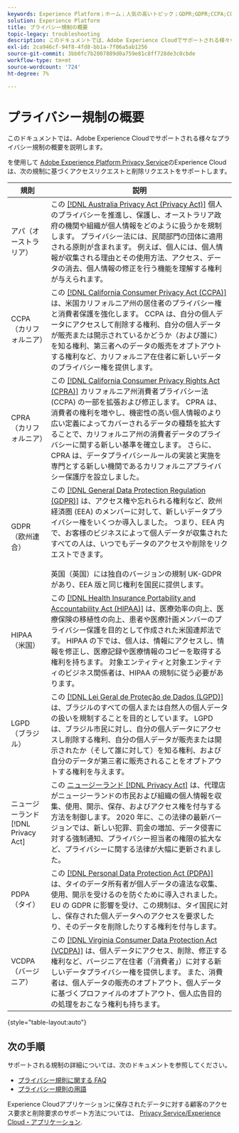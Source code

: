 ```yaml
---
keywords: Experience Platform；ホーム；人気の高いトピック；GDPR;GDPR;CCPA;CCPA;PDPA;pdpa;LGPD；概要；概要；規則；規則；規制；プライバシー；プライバシー；
solution: Experience Platform
title: プライバシー規制の概要
topic-legacy: troubleshooting
description: このドキュメントでは、Adobe Experience Cloudでサポートされる様々なプライバシー規制の概要を説明します。
exl-id: 2ca946cf-94f8-4fd8-bb1a-7f06a5ab1256
source-git-commit: 3bb0fc7b2807889d0a759e81c8ff728de3c0cbde
workflow-type: tm+mt
source-wordcount: '724'
ht-degree: 7%

---
```


# プライバシー規制の概要

このドキュメントでは、Adobe Experience Cloudでサポートされる様々なプライバシー規制の概要を説明します。

を使用して [Adobe Experience Platform Privacy Service](../home.md)のExperience Cloudは、次の規制に基づくアクセスリクエストと削除リクエストをサポートします。

| 規則 | 説明 |
| --- | --- |
| アパ（オーストラリア） | この [[!DNL Australia Privacy Act (Privacy Act)]](https://www.oaic.gov.au/privacy/the-privacy-act) 個人のプライバシーを推進し、保護し、オーストラリア政府の機関や組織が個人情報をどのように扱うかを規制します。 プライバシー法には、民間部門の団体に適用される原則が含まれます。 例えば、個人には、個人情報が収集される理由とその使用方法、アクセス、データの消去、個人情報の修正を行う機能を理解する権利が与えられます。 |
| CCPA（カリフォルニア） | この [[!DNL California Consumer Privacy Act (CCPA)]](https://oag.ca.gov/privacy/ccpa) は、米国カリフォルニア州の居住者のプライバシー権と消費者保護を強化します。 CCPA は、自分の個人データにアクセスして削除する権利、自分の個人データが販売または開示されているかどうか（および誰に）を知る権利、第三者へのデータの販売をオプトアウトする権利など、カリフォルニア在住者に新しいデータのプライバシー権を提供します。 |
| CPRA（カリフォルニア） | この [[!DNL California Consumer Privacy Rights Act (CPRA)]](https://cppa.ca.gov/regulations/consumer_privacy_act.html) カリフォルニア州消費者プライバシー法 (CCPA) の一部を拡張および修正します。 CPRA は、消費者の権利を増やし、機密性の高い個人情報のより広い定義によってカバーされるデータの種類を拡大することで、カリフォルニア州の消費者データのプライバシーに関する新しい基準を確立します。  さらに、CPRA は、データプライバシールールの実装と実施を専門とする新しい機関であるカリフォルニアプライバシー保護庁を設立しました。 |
| GDPR （欧州連合） | この [[!DNL General Data Protection Regulation (GDPR)]](https://gdpr-info.eu) は、アクセス権や忘れられる権利など、欧州経済圏 (EEA) のメンバーに対して、新しいデータプライバシー権をいくつか導入しました。 つまり、EEA 内で、お客様のビジネスによって個人データが収集されたすべての人は、いつでもデータのアクセスや削除をリクエストできます。<br><br>英国（英国）には独自のバージョンの規制 UK-GDPR があり、EEA 版と同じ権利を国民に提供します。 |
| HIPAA （米国） | この [[!DNL Health Insurance Portability and Accountability Act (HIPAA)]](https://www.hhs.gov/hipaa/index.html) は、医療効率の向上、医療保険の移植性の向上、患者や医療計画メンバーのプライバシー保護を目的として作成された米国連邦法です。 HIPAA の下では、個人は、情報にアクセスし、情報を修正し、医療記録や医療情報のコピーを取得する権利を持ちます。 対象エンティティと対象エンティティのビジネス関係者は、HIPAA の規制に従う必要があります。 |
| LGPD（ブラジル） | この [[!DNL Lei Geral de Proteção de Dados (LGPD)]](https://gdpr.eu/gdpr-vs-lgpd/) は、ブラジルのすべての個人または自然人の個人データの扱いを規制することを目的としています。 LGPD は、ブラジル市民に対し、自分の個人データにアクセスし削除する権利、自分の個人データが販売または開示されたか（そして誰に対して）を知る権利、および自分のデータが第三者に販売されることをオプトアウトする権利を与えます。 |
| ニュージーランド [!DNL Privacy Act] | この [ニュージーランド [!DNL Privacy Act]](https://www.privacy.org.nz/privacy-act-2020/privacy-principles/) は、代理店がニュージーランドの市民および組織の個人情報を収集、使用、開示、保存、およびアクセス権を付与する方法を制御します。 2020 年に、この法律の最新バージョンでは、新しい犯罪、罰金の増加、データ侵害に対する強制通知、プライバシー担当者の権限の拡大など、プライバシーに関する法律が大幅に更新されました。 |
| PDPA（タイ） | この [[!DNL Personal Data Protection Act (PDPA)]](https://www.pdpc.gov.sg/Overview-of-PDPA/The-Legislation/Personal-Data-Protection-Act) は、タイのデータ所有者が個人データの違法な収集、使用、開示を受けるのを防ぐために導入されました。 EU の GDPR に影響を受け、この規制は、タイ国民に対し、保存された個人データへのアクセスを要求したり、そのデータを削除したりする権利を付与します。 |
| VCDPA（バージニア） | この [[!DNL Virginia Consumer Data Protection Act (VCDPA)]](https://lis.virginia.gov/cgi-bin/legp604.exe?212+sum+HB2307) は、個人データにアクセス、削除、修正する権利など、バージニア在住者（「消費者」）に対する新しいデータプライバシー権を提供します。 また、消費者は、個人データの販売のオプトアウト、個人データに基づくプロファイルのオプトアウト、個人広告目的の処理をおこなう権利も持ちます。 |

{style=&quot;table-layout:auto&quot;}

## 次の手順

サポートされる規制の詳細については、次のドキュメントを参照してください。

* [プライバシー規則に関する FAQ](./faq.md)
* [プライバシー規則の用語](./terminology.md)

Experience Cloudアプリケーションに保存されたデータに対する顧客のアクセス要求と削除要求のサポート方法については、 [Privacy Service/Experience Cloud・アプリケーション](../experience-cloud-apps.md).
